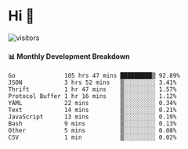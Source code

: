 # Hi 👋
 
![visitors](https://visitor-badge.glitch.me/badge?page_id=sorcererxw.sorcererx)

#### 📊 Monthly Development Breakdown

<!--START_SECTION:waka-->
```text
Go              105 hrs 47 mins █████████▒ 92.89%
JSON            3 hrs 52 mins   ▒░░░░░░░░░ 3.41%
Thrift          1 hr 47 mins    ▒░░░░░░░░░ 1.57%
Protocol Buffer 1 hr 16 mins    ▒░░░░░░░░░ 1.12%
YAML            22 mins         ▒░░░░░░░░░ 0.34%
Text            14 mins         ▒░░░░░░░░░ 0.21%
JavaScript      13 mins         ▒░░░░░░░░░ 0.19%
Bash            9 mins          ▒░░░░░░░░░ 0.13%
Other           5 mins          ▒░░░░░░░░░ 0.08%
CSV             1 min           ▒░░░░░░░░░ 0.02%
```
<!--END_SECTION:waka-->
